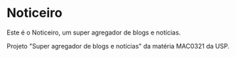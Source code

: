 # Noticeiro

Este é o Noticeiro, um super agregador de blogs e notícias.

Projeto "Super agregador de blogs e notícias" da matéria MAC0321 da USP.